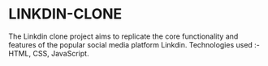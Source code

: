 # LINKDIN-CLONE
The Linkdin clone project aims to replicate the core functionality and features of the popular social media platform Linkdin.  Technologies used :- HTML, CSS, JavaScript. 
